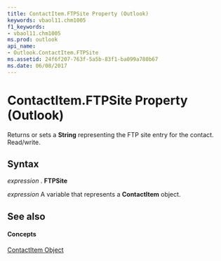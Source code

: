```yaml
---
title: ContactItem.FTPSite Property (Outlook)
keywords: vbaol11.chm1005
f1_keywords:
- vbaol11.chm1005
ms.prod: outlook
api_name:
- Outlook.ContactItem.FTPSite
ms.assetid: 24f6f207-763f-5a5b-83f1-ba099a780b67
ms.date: 06/08/2017
---
```



# ContactItem.FTPSite Property (Outlook)

Returns or sets a  **String** representing the FTP site entry for the contact. Read/write.


## Syntax

 _expression_ . **FTPSite**

 _expression_ A variable that represents a **ContactItem** object.


## See also


#### Concepts


[ContactItem Object](Outlook.ContactItem.md)

